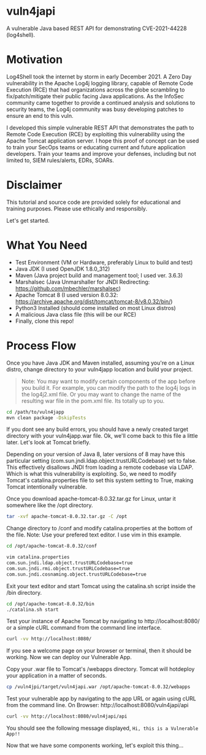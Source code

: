 # vuln4japi
A vulnerable Java based REST API for demonstrating CVE-2021-44228 (log4shell).

# Motivation
Log4Shell took the internet by storm in early December 2021. A Zero Day vulnerability in the Apache Log4j logging library, capable of Remote Code Execution (RCE) that had organizations across the globe scrambling to fix/patch/mitigate their public facing Java applications. As the InfoSec community came together to provide a continued analysis and solutions to security teams, the Log4j community was busy developing patches to ensure an end to this vuln. 

I developed this simple vulnerable REST API that demonstrates the path to Remote Code Execution (RCE) by exploiting this vulnerability using the Apache Tomcat application server. I hope this proof of concept can be used to train your SecOps teams or educating current and future application developers. Train your teams and improve your defenses, including but not limited to, SIEM rules/alerts, EDRs, SOARs.

# Disclaimer
This tutorial and source code are provided solely for educational and training purposes. Please use ethically and responsibly.

Let's get started.

# What You Need
- Test Environment (VM or Hardware, preferably Linux to build and test)
- Java JDK (I used OpenJDK 1.8.0_312)
- Maven (Java project build and management tool; I used ver. 3.6.3)
- Marshalsec (Java Unmarshaller for JNDI Redirecting: https://github.com/mbechler/marshalsec)
- Apache Tomcat 8 (I used version 8.0.32: https://archive.apache.org/dist/tomcat/tomcat-8/v8.0.32/bin/)
- Python3 Installed (should come installed on most Linux distros)
- A malicious Java class file (this will be our RCE)
- Finally, clone this repo!

# Process Flow
Once you have Java JDK and Maven installed, assuming you're on a Linux distro, change directory to your vuln4japp location and build your project.
> Note: You may want to modify certain components of the app before you build it. For example, you can modify the path to the log4j logs in the log4j2.xml file. Or you may want to change the name of the resulting war file in the pom.xml file. Its totally up to you.

```bash
cd /path/to/vuln4japp
mvn clean package -DskipTests 
```
If you dont see any build errors, you should have a newly created target directory with your vuln4japp.war file. Ok, we'll come back to this file a little later. Let's look at Tomcat briefly.

Depending on your version of Java 8, later versions of 8 may have this particular setting (com.sun.jndi.ldap.object.trustURLCodebase) set to false. This effectively disallows JNDI from loading a remote codebase via LDAP. Which is what this vulnerability is exploiting. So, we need to modify Tomcat's catalina.properties file to set this system setting to True, making Tomcat intentionally vulnerable.

Once you download apache-tomcat-8.0.32.tar.gz for Linux, untar it somewhere like the /opt directory.

```bash
tar -xvf apache-tomcat-8.0.32.tar.gz -C /opt
```
Change directory to /conf and modify catalina.properties at the bottom of the file. Note: Use your prefered text editor. I use vim in this example.

```bash
cd /opt/apache-tomcat-8.0.32/conf

vim catalina.properties
com.sun.jndi.ldap.object.trustURLCodebase=true
com.sun.jndi.rmi.object.trustURLCodebase=true
com.sun.jndi.cosnaming.object.trustURLCodebase=true
``` 
Exit your text editor and start Tomcat using the catalina.sh script inside the /bin directory.

```bash
cd /opt/apache-tomcat-8.0.32/bin
./catalina.sh start
```
Test your instance of Apache Tomcat by navigating to http://localhost:8080/ or a simple cURL command from the command line interface.

```bash
curl -vv http://localhost:8080/
```

If you see a welcome page on your browser or terminal, then it should be working. Now we can deploy our Vulnerable App.

Copy your .war file to Tomcat's /webapps directory. Tomcat will hotdeploy your application in a matter of seconds.

```bash
cp /vuln4jpi/target/vuln4japi.war /opt/apache-tomcat-8.0.32/webapps
```

Test your vulnerable app by navigating to the app URL or again using cURL from the command line.
On Browser: http://localhost:8080/vuln4japi/api

```bash
curl -vv http://localhost:8080/vuln4japi/api
```
You should see the following message displayed, ```Hi, this is a Vulnerable App!!```

Now that we have some components working, let's exploit this thing...
